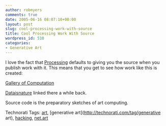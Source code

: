 ```yaml
---
author: robmyers
comments: true
date: 2005-06-16 08:07:10+00:00
layout: post
slug: cool-processing-work-with-source
title: Cool Processing Work With Source
wordpress_id: 510
categories:
- Generative Art
---
```


  
I love the fact that [Processing](http://www.processing.org/) defaults to giving you the source when you publish work with it. This means that you get to see how work like this is created:  


  
[Gallery of Computation](http://www.complexification.net/gallery/)  


  
[Dataisnature](http://www.dataisnature.com/) linked there a while back.  


  
Source code is the preparatory sketches of art computing.  


Technorati Tags: [art](http://technorati.com/tag/art), [generative art](http://technorati.com/tag/generative art), [hacking](http://technorati.com/tag/hacking), [net.art](http://technorati.com/tag/net.art)

  


